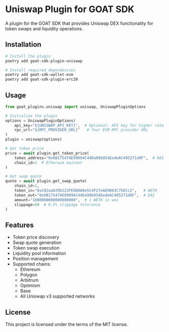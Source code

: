 # Uniswap Plugin for GOAT SDK

A plugin for the GOAT SDK that provides Uniswap DEX functionality for token swaps and liquidity operations.

## Installation

```bash
# Install the plugin
poetry add goat-sdk-plugin-uniswap

# Install required dependencies
poetry add goat-sdk-wallet-evm
poetry add goat-sdk-plugin-erc20
```

## Usage

```python
from goat_plugins.uniswap import uniswap, UniswapPluginOptions

# Initialize the plugin
options = UniswapPluginOptions(
    api_key="${UNISWAP_API_KEY}",  # Optional: API key for higher rate limits
    rpc_url="${RPC_PROVIDER_URL}"   # Your EVM RPC provider URL
)
plugin = uniswap(options)

# Get token price
price = await plugin.get_token_price(
    token_address="0x6B175474E89094C44Da98b954EedeAC495271d0F",  # DAI
    chain_id=1  # Ethereum mainnet
)

# Get swap quote
quote = await plugin.get_swap_quote(
    chain_id=1,
    token_in="0xC02aaA39b223FE8D0A0e5C4F27eAD9083C756Cc2",   # WETH
    token_out="0x6B175474E89094C44Da98b954EedeAC495271d0F",  # DAI
    amount="1000000000000000000",  # 1 WETH in wei
    slippage=50  # 0.5% slippage tolerance
)
```

## Features

- Token price discovery
- Swap quote generation
- Token swap execution
- Liquidity pool information
- Position management
- Supported chains:
  - Ethereum
  - Polygon
  - Arbitrum
  - Optimism
  - Base
  - All Uniswap v3 supported networks

## License

This project is licensed under the terms of the MIT license.
